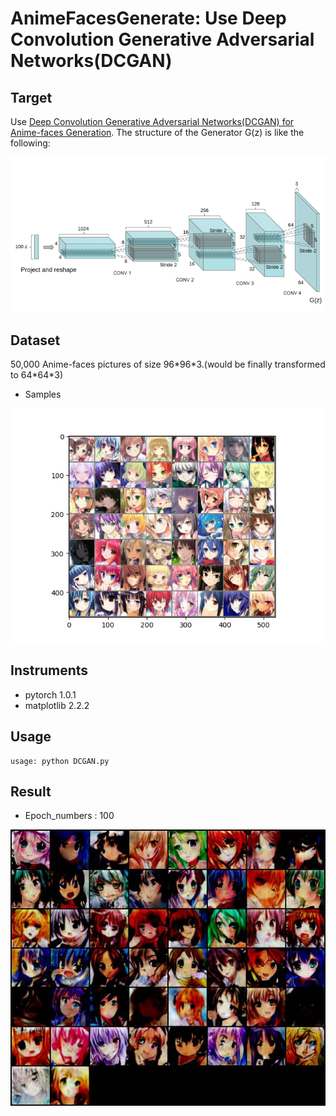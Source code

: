 # AnimeFacesGenerate: Use Deep Convolution Generative Adversarial Networks(DCGAN)

## Target
Use [Deep Convolution Generative Adversarial Networks(DCGAN) for Anime-faces Generation](https://arxiv.org/abs/1511.06434).
The structure of the Generator G(z) is like the following:

![image](imgs/Gz_structure.png)

## Dataset
50,000 Anime-faces pictures of size 96\*96\*3.(would be finally transformed to 64\*64\*3)
* Samples

![image](imgs/DatasetSamples.png)

## Instruments
* pytorch 1.0.1
* matplotlib 2.2.2

## Usage
```
usage: python DCGAN.py
```
## Result
* Epoch_numbers : 100

![image](imgs/fake_samples_epoch_099.jpg)
